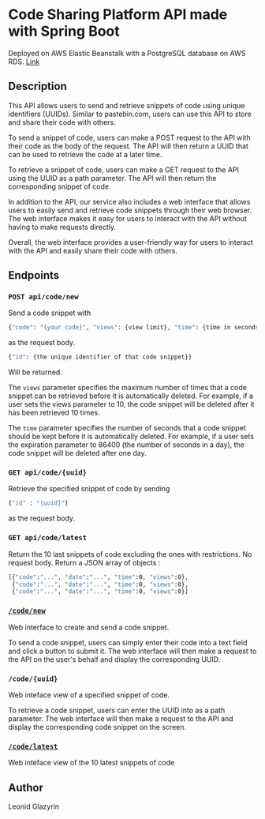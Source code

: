 # Code Sharing Platform API made with Spring Boot

Deployed on AWS Elastic Beanstalk with a PostgreSQL database on AWS RDS. [Link](https://codesharingplatform.com/)

## Description

This API allows users to send and retrieve snippets of code using unique identifiers (UUIDs). Similar to pastebin.com, users can use this API to store and share their code with others.

To send a snippet of code, users can make a POST request to the API with their code as the body of the request. The API will then return a UUID that can be used to retrieve the code at a later time.

To retrieve a snippet of code, users can make a GET request to the API using the UUID as a path parameter. The API will then return the corresponding snippet of code.

In addition to the API, our service also includes a web interface that allows users to easily send and retrieve code snippets through their web browser. The web interface makes it easy for users to interact with the API without having to make requests directly.

Overall, the web interface provides a user-friendly way for users to interact with the API and easily share their code with others.

<!-- Users can also delete code snippets by making a DELETE request to the API using the UUID as a path parameter. -->

## Endpoints

### `POST api/code/new`

Send a code snippet with

```sh
{"code": "{your code}", "views": {view limit}, "time": {time in seconds limit}}
```
as the request body.

```sh
{"id": {the unique identifier of that code snippet}}
```
Will be returned.

The `views` parameter specifies the maximum number of times that a code snippet can be retrieved before it is automatically deleted. For example, if a user sets the views parameter to 10, the code snippet will be deleted after it has been retrieved 10 times.

The `time` parameter specifies the number of seconds that a code snippet should be kept before it is automatically deleted. For example, if a user sets the expiration parameter to 86400 (the number of seconds in a day), the code snippet will be deleted after one day.

### `GET api/code/{uuid}`

Retrieve the specified snippet of code by sending

```sh
{"id" : "{uuid}"}
```

as the request body.

### `GET api/code/latest`

Return the 10 last snippets of code excluding the ones with restrictions. No request body. Return a JSON array of objects :

```sh
[{"code":"...", "date":"...", "time":0, "views":0},
 {"code":"...", "date":"...", "time":0, "views":0},
 {"code":"...", "date":"...", "time":0, "views":0}]
```

### [`/code/new`](http://codesharingplatformwithspringboot-env.eba-kym3bz5b.us-east-1.elasticbeanstalk.com/code/new)

Web interface to create and send a code snippet.

To send a code snippet, users can simply enter their code into a text field and click a button to submit it. The web interface will then make a request to the API on the user's behalf and display the corresponding UUID.

### `/code/{uuid}`

Web inteface view of a specified snippet of code.

To retrieve a code snippet, users can enter the UUID into as a path parameter. The web interface will then make a request to the API and display the corresponding code snippet on the screen.

### [`/code/latest`](http://codesharingplatformwithspringboot-env.eba-kym3bz5b.us-east-1.elasticbeanstalk.com/code/latest)

Web inteface view of the 10 latest snippets of code

## Author

Leonid Glazyrin
